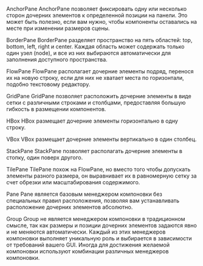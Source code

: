 AnchorPane
AnchorPane позволяет фиксировать одну или несколько сторон дочерних элементов к определенной позиции на панели. Это может быть полезно, если вам нужно, чтобы компоненты оставались на месте при изменении размеров сцены.


BorderPane
BorderPane разделяет пространство на пять областей: top, bottom, left, right и center. Каждая область может содержать только один узел (node), и все из них выбираются автоматически для заполнения доступного пространства.


FlowPane
FlowPane располагает дочерние элементы подряд, перенося их на новую строку, если для них не хватает места по горизонтали, подобно текстовому редактору.


GridPane
GridPane позволяет расположить дочерние элементы в виде сетки с различными строками и столбцами, предоставляя большую гибкость в размещении компонентов.


HBox
HBox размещает дочерние элементы горизонтально в одну строку.


VBox
VBox размещает дочерние элементы вертикально в один столбец.


StackPane
StackPane позволяет располагать дочерние элементы в стопку, один поверх другого.


TilePane
TilePane похож на FlowPane, но вместо того чтобы допускать элементы разного размера, он выравнивает их в равномерную сетку за счет обрезки или масштабирования содержимого.


Pane
Pane является базовым менеджером компоновки без специальных правил расположения, позволяя вам устанавливать расположение дочерних элементов абсолютно.


Group
Group не является менеджером компоновки в традиционном смысле, так как размеры и позиции дочерних элементов задаются явно и не меняются автоматически.
Каждый из этих менеджеров компоновки выполняет уникальную роль и выбирается в зависимости от требований вашего GUI. Иногда для достижения желаемой компоновки используют комбинации различных менеджеров компоновки.